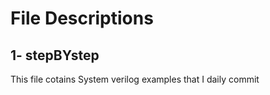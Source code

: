 # File Descriptions 

## 1- stepBYstep
This file cotains System verilog examples that I daily commit
